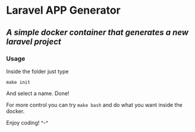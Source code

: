 # Laravel APP Generator

## _A simple docker container that generates a new laravel project_

### Usage
Inside the folder just type
```
make init
```
And select a name. Done!

For more control you can try `make bash` and do what you want inside the docker.

Enjoy coding! \^-^
